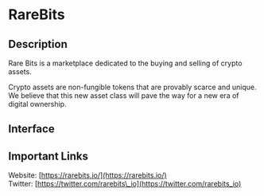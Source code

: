 # RareBits

## Description

Rare Bits is a marketplace dedicated to the buying and selling of crypto assets.

Crypto assets are non-fungible tokens that are provably scarce and unique. We believe that this new asset class will pave the way for a new era of digital ownership.

## Interface

## Important Links

Website: [https://rarebits.io/](https://rarebits.io/)  
Twitter: [https://twitter.com/rarebits\_io](https://twitter.com/rarebits_io)

